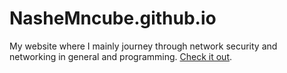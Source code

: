 # NasheMncube.github.io

My website where I mainly journey through network security and networking in general and programming. [Check it out](http://turingdisciple.github.io).
